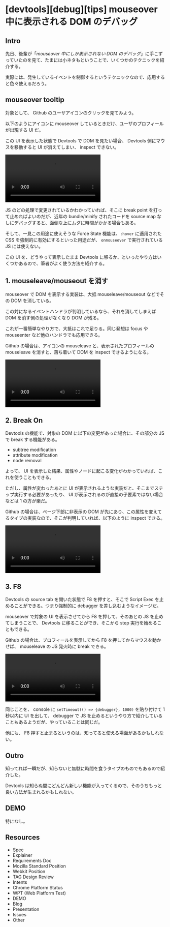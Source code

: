 # [devtools][debug][tips] mouseover 中に表示される DOM のデバッグ


## Intro

先日、後輩が「*mouseover 中にしか表示されない DOM のデバッグ*」に手こずっていたのを見て、たまには小ネタもということで、いくつかのテクニックを紹介する。

実際には、発生しているイベントを制御するというテクニックなので、応用すると色々使えるだろう。


## mouseover tooltip

対象として、 Github のユーザアイコンのクリックを見てみよう。

以下のようにアイコンに mouseover しているときだけ、ユーザのプロフィールが出現する UI だ。

この UI を表示した状態で Devtools で DOM を見たい場合、 Devtools 側にマウスを移動すると UI が消えてしまい、 inspect できない。

![マウスオーバーで出る UI が devtools でうまく inspect できない様のスクリーンレコード](0.debug-mouseover.mp4#2880x1800 'debug mouseover')

JS のどの処理で変更されているかわかっていれば、そこに break point を打って止めればよいのだが、近年の bundle/minify されたコードを source map なしにデバッグすると、面倒な上にムダに時間がかかる場合もある。

そして、一見この用途に使えそうな Force State 機能は、`:hover` に適用された CSS を強制的に有効にするといった用途だが、 `onmouseover` で実行されている JS には使えない。

この UI を、どうやって表示したまま Devtools に移るか、といったやり方はいくつかあるので、筆者がよく使う方法を紹介する。


## 1. mouseleave/mouseout を消す

mouseover で DOM を表示する実装は、大抵 mouseleave/mouseout などでその DOM を消している。

この対になるイベントハンドラが判明しているなら、それを消してしまえば DOM を消す側の処理がなくなり DOM が残る。

これが一番簡単なやり方で、大抵はこれで足りる。同じ発想は focus や mouseenter など他のハンドラでも応用できる。

Github の場合は、アイコンの mouseleave と、表示されたプロフィールの mouseleave を消すと、落ち着いて DOM を inspect できるようになる。

![mouseleave を消すことで UI が消えないようにし inspect する様のスクリーンレコード](1.remove-mouseleave.mp4#2880x1800 'remove mouseleave')


## 2. Break On

Devtools の機能で、対象の DOM に以下の変更があった場合に、その部分の JS で break する機能がある。

- subtree modification
- attribute modification
- node removal

よって、 UI を表示した結果、属性やノードに起こる変化がわかっていれば、これを使うこともできる。

ただし、属性が変わったあとに UI が表示されるような実装だと、そこまでステップ実行する必要があったり、 UI が表示されるのが直接の子要素ではない場合などは 1 の方が楽だ。

Github の場合は、ページ下部に非表示の DOM が先にあり、この属性を変えてるタイプの実装なので、そこが判明していれば、以下のように inspect できる。

![attribute modification に break point を設定し UI が消えないようにし inspect する様のスクリーンレコード](2.break-on-state.mp4#2880x1800 'remove mouseleave')


## 3. F8

Devtools の source tab を開いた状態で F8 を押すと、そこで Script Exec を止めることができる。つまり強制的に debugger を差し込むようなイメージだ。

mouseover で対象の UI を表示させてから F8 を押して、そのあとの JS を止めてしまうことで、 Devtools に移ることができ、そこから step 実行を始めることもできる。

Github の場合は、プロフィールを表示してから F8 を押してからマウスを動かせば、 mouseleave の JS 発火時に break できる。

![UI が消える前に F8 でスクリプト実行を停止し inspect する様のスクリーンレコード](3.break-F8.mp4#2880x1800 'remove mouseleave')

同じことを、 console に `setTimeout(() => {debugger}, 1000)` を貼り付けて 1 秒以内に UI を出して、 debugger で JS を止めるというやり方で紹介していることもあるようだが、やっていることは同じだ。

他にも、 F8 押すと止まるというのは、知ってると使える場面があるかもしれない。


## Outro

知ってれば一瞬だが、知らないと無駄に時間を食うタイプのものでもあるので紹介した。

Devtools は知らぬ間にどんどん新しい機能が入ってくるので、そのうちもっと良い方法が生まれるかもしれない。


## DEMO

特になし。


## Resources

- Spec
- Explainer
- Requirements Doc
- Mozilla Standard Position
- Webkit Position
- TAG Design Review
- Intents
- Chrome Platform Status
- WPT (Web Platform Test)
- DEMO
- Blog
- Presentation
- Issues
- Other
